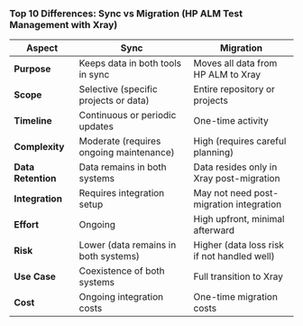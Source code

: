  
### Top 10 Differences: Sync vs Migration (HP ALM Test Management with Xray)

| Aspect               | Sync                                        | Migration                                   |
|----------------------|---------------------------------------------|--------------------------------------------|
| **Purpose**          | Keeps data in both tools in sync           | Moves all data from HP ALM to Xray         |
| **Scope**            | Selective (specific projects or data)      | Entire repository or projects              |
| **Timeline**         | Continuous or periodic updates             | One-time activity                          |
| **Complexity**       | Moderate (requires ongoing maintenance)    | High (requires careful planning)           |
| **Data Retention**   | Data remains in both systems               | Data resides only in Xray post-migration   |
| **Integration**      | Requires integration setup                 | May not need post-migration integration    |
| **Effort**           | Ongoing                                    | High upfront, minimal afterward            |
| **Risk**             | Lower (data remains in both systems)       | Higher (data loss risk if not handled well)|
| **Use Case**         | Coexistence of both systems                | Full transition to Xray                    |
| **Cost**             | Ongoing integration costs                  | One-time migration costs                   |
